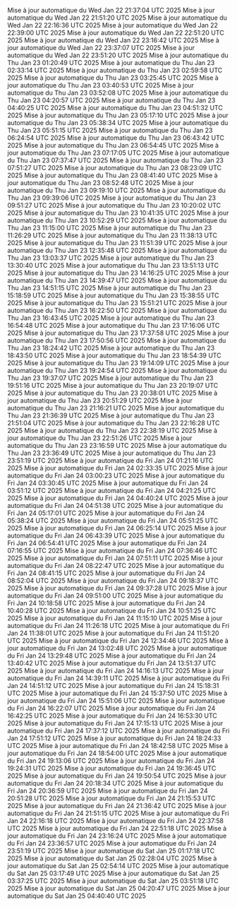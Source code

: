 Mise à jour automatique du Wed Jan 22 21:37:04 UTC 2025
Mise à jour automatique du Wed Jan 22 21:51:20 UTC 2025
Mise à jour automatique du Wed Jan 22 22:16:36 UTC 2025
Mise à jour automatique du Wed Jan 22 22:39:00 UTC 2025
Mise à jour automatique du Wed Jan 22 22:51:20 UTC 2025
Mise à jour automatique du Wed Jan 22 23:16:42 UTC 2025
Mise à jour automatique du Wed Jan 22 23:37:07 UTC 2025
Mise à jour automatique du Wed Jan 22 23:51:20 UTC 2025
Mise à jour automatique du Thu Jan 23 01:20:49 UTC 2025
Mise à jour automatique du Thu Jan 23 02:33:14 UTC 2025
Mise à jour automatique du Thu Jan 23 02:59:58 UTC 2025
Mise à jour automatique du Thu Jan 23 03:25:45 UTC 2025
Mise à jour automatique du Thu Jan 23 03:40:53 UTC 2025
Mise à jour automatique du Thu Jan 23 03:52:08 UTC 2025
Mise à jour automatique du Thu Jan 23 04:20:57 UTC 2025
Mise à jour automatique du Thu Jan 23 04:40:25 UTC 2025
Mise à jour automatique du Thu Jan 23 04:51:32 UTC 2025
Mise à jour automatique du Thu Jan 23 05:17:10 UTC 2025
Mise à jour automatique du Thu Jan 23 05:38:34 UTC 2025
Mise à jour automatique du Thu Jan 23 05:51:15 UTC 2025
Mise à jour automatique du Thu Jan 23 06:24:54 UTC 2025
Mise à jour automatique du Thu Jan 23 06:43:42 UTC 2025
Mise à jour automatique du Thu Jan 23 06:54:45 UTC 2025
Mise à jour automatique du Thu Jan 23 07:17:05 UTC 2025
Mise à jour automatique du Thu Jan 23 07:37:47 UTC 2025
Mise à jour automatique du Thu Jan 23 07:51:27 UTC 2025
Mise à jour automatique du Thu Jan 23 08:23:09 UTC 2025
Mise à jour automatique du Thu Jan 23 08:41:40 UTC 2025
Mise à jour automatique du Thu Jan 23 08:52:48 UTC 2025
Mise à jour automatique du Thu Jan 23 09:19:10 UTC 2025
Mise à jour automatique du Thu Jan 23 09:39:06 UTC 2025
Mise à jour automatique du Thu Jan 23 09:51:27 UTC 2025
Mise à jour automatique du Thu Jan 23 10:20:02 UTC 2025
Mise à jour automatique du Thu Jan 23 10:41:35 UTC 2025
Mise à jour automatique du Thu Jan 23 10:52:29 UTC 2025
Mise à jour automatique du Thu Jan 23 11:15:00 UTC 2025
Mise à jour automatique du Thu Jan 23 11:26:29 UTC 2025
Mise à jour automatique du Thu Jan 23 11:38:13 UTC 2025
Mise à jour automatique du Thu Jan 23 11:51:39 UTC 2025
Mise à jour automatique du Thu Jan 23 12:35:48 UTC 2025
Mise à jour automatique du Thu Jan 23 13:03:37 UTC 2025
Mise à jour automatique du Thu Jan 23 13:30:40 UTC 2025
Mise à jour automatique du Thu Jan 23 13:51:13 UTC 2025
Mise à jour automatique du Thu Jan 23 14:16:25 UTC 2025
Mise à jour automatique du Thu Jan 23 14:39:47 UTC 2025
Mise à jour automatique du Thu Jan 23 14:51:15 UTC 2025
Mise à jour automatique du Thu Jan 23 15:18:59 UTC 2025
Mise à jour automatique du Thu Jan 23 15:38:55 UTC 2025
Mise à jour automatique du Thu Jan 23 15:51:21 UTC 2025
Mise à jour automatique du Thu Jan 23 16:22:50 UTC 2025
Mise à jour automatique du Thu Jan 23 16:43:45 UTC 2025
Mise à jour automatique du Thu Jan 23 16:54:48 UTC 2025
Mise à jour automatique du Thu Jan 23 17:16:06 UTC 2025
Mise à jour automatique du Thu Jan 23 17:37:58 UTC 2025
Mise à jour automatique du Thu Jan 23 17:50:56 UTC 2025
Mise à jour automatique du Thu Jan 23 18:24:42 UTC 2025
Mise à jour automatique du Thu Jan 23 18:43:50 UTC 2025
Mise à jour automatique du Thu Jan 23 18:54:39 UTC 2025
Mise à jour automatique du Thu Jan 23 19:14:09 UTC 2025
Mise à jour automatique du Thu Jan 23 19:24:54 UTC 2025
Mise à jour automatique du Thu Jan 23 19:37:07 UTC 2025
Mise à jour automatique du Thu Jan 23 19:51:16 UTC 2025
Mise à jour automatique du Thu Jan 23 20:19:07 UTC 2025
Mise à jour automatique du Thu Jan 23 20:38:01 UTC 2025
Mise à jour automatique du Thu Jan 23 20:51:29 UTC 2025
Mise à jour automatique du Thu Jan 23 21:16:21 UTC 2025
Mise à jour automatique du Thu Jan 23 21:36:39 UTC 2025
Mise à jour automatique du Thu Jan 23 21:51:04 UTC 2025
Mise à jour automatique du Thu Jan 23 22:16:28 UTC 2025
Mise à jour automatique du Thu Jan 23 22:38:19 UTC 2025
Mise à jour automatique du Thu Jan 23 22:51:26 UTC 2025
Mise à jour automatique du Thu Jan 23 23:16:59 UTC 2025
Mise à jour automatique du Thu Jan 23 23:36:49 UTC 2025
Mise à jour automatique du Thu Jan 23 23:51:19 UTC 2025
Mise à jour automatique du Fri Jan 24 01:21:16 UTC 2025
Mise à jour automatique du Fri Jan 24 02:33:35 UTC 2025
Mise à jour automatique du Fri Jan 24 03:00:23 UTC 2025
Mise à jour automatique du Fri Jan 24 03:30:45 UTC 2025
Mise à jour automatique du Fri Jan 24 03:51:12 UTC 2025
Mise à jour automatique du Fri Jan 24 04:21:25 UTC 2025
Mise à jour automatique du Fri Jan 24 04:40:24 UTC 2025
Mise à jour automatique du Fri Jan 24 04:51:38 UTC 2025
Mise à jour automatique du Fri Jan 24 05:17:01 UTC 2025
Mise à jour automatique du Fri Jan 24 05:38:24 UTC 2025
Mise à jour automatique du Fri Jan 24 05:51:25 UTC 2025
Mise à jour automatique du Fri Jan 24 06:25:14 UTC 2025
Mise à jour automatique du Fri Jan 24 06:43:39 UTC 2025
Mise à jour automatique du Fri Jan 24 06:54:41 UTC 2025
Mise à jour automatique du Fri Jan 24 07:16:55 UTC 2025
Mise à jour automatique du Fri Jan 24 07:36:46 UTC 2025
Mise à jour automatique du Fri Jan 24 07:51:11 UTC 2025
Mise à jour automatique du Fri Jan 24 08:22:47 UTC 2025
Mise à jour automatique du Fri Jan 24 08:41:15 UTC 2025
Mise à jour automatique du Fri Jan 24 08:52:04 UTC 2025
Mise à jour automatique du Fri Jan 24 09:18:37 UTC 2025
Mise à jour automatique du Fri Jan 24 09:37:28 UTC 2025
Mise à jour automatique du Fri Jan 24 09:51:00 UTC 2025
Mise à jour automatique du Fri Jan 24 10:18:58 UTC 2025
Mise à jour automatique du Fri Jan 24 10:40:28 UTC 2025
Mise à jour automatique du Fri Jan 24 10:51:25 UTC 2025
Mise à jour automatique du Fri Jan 24 11:15:10 UTC 2025
Mise à jour automatique du Fri Jan 24 11:26:18 UTC 2025
Mise à jour automatique du Fri Jan 24 11:38:01 UTC 2025
Mise à jour automatique du Fri Jan 24 11:51:20 UTC 2025
Mise à jour automatique du Fri Jan 24 12:34:46 UTC 2025
Mise à jour automatique du Fri Jan 24 13:02:48 UTC 2025
Mise à jour automatique du Fri Jan 24 13:29:48 UTC 2025
Mise à jour automatique du Fri Jan 24 13:40:42 UTC 2025
Mise à jour automatique du Fri Jan 24 13:51:37 UTC 2025
Mise à jour automatique du Fri Jan 24 14:16:13 UTC 2025
Mise à jour automatique du Fri Jan 24 14:39:11 UTC 2025
Mise à jour automatique du Fri Jan 24 14:51:12 UTC 2025
Mise à jour automatique du Fri Jan 24 15:18:31 UTC 2025
Mise à jour automatique du Fri Jan 24 15:37:50 UTC 2025
Mise à jour automatique du Fri Jan 24 15:51:06 UTC 2025
Mise à jour automatique du Fri Jan 24 16:22:07 UTC 2025
Mise à jour automatique du Fri Jan 24 16:42:25 UTC 2025
Mise à jour automatique du Fri Jan 24 16:53:30 UTC 2025
Mise à jour automatique du Fri Jan 24 17:15:13 UTC 2025
Mise à jour automatique du Fri Jan 24 17:37:12 UTC 2025
Mise à jour automatique du Fri Jan 24 17:51:12 UTC 2025
Mise à jour automatique du Fri Jan 24 18:24:33 UTC 2025
Mise à jour automatique du Fri Jan 24 18:42:58 UTC 2025
Mise à jour automatique du Fri Jan 24 18:54:00 UTC 2025
Mise à jour automatique du Fri Jan 24 19:13:06 UTC 2025
Mise à jour automatique du Fri Jan 24 19:24:31 UTC 2025
Mise à jour automatique du Fri Jan 24 19:36:45 UTC 2025
Mise à jour automatique du Fri Jan 24 19:50:54 UTC 2025
Mise à jour automatique du Fri Jan 24 20:18:34 UTC 2025
Mise à jour automatique du Fri Jan 24 20:36:59 UTC 2025
Mise à jour automatique du Fri Jan 24 20:51:28 UTC 2025
Mise à jour automatique du Fri Jan 24 21:15:53 UTC 2025
Mise à jour automatique du Fri Jan 24 21:36:42 UTC 2025
Mise à jour automatique du Fri Jan 24 21:51:15 UTC 2025
Mise à jour automatique du Fri Jan 24 22:16:18 UTC 2025
Mise à jour automatique du Fri Jan 24 22:37:58 UTC 2025
Mise à jour automatique du Fri Jan 24 22:51:18 UTC 2025
Mise à jour automatique du Fri Jan 24 23:16:24 UTC 2025
Mise à jour automatique du Fri Jan 24 23:36:57 UTC 2025
Mise à jour automatique du Fri Jan 24 23:51:19 UTC 2025
Mise à jour automatique du Sat Jan 25 01:17:18 UTC 2025
Mise à jour automatique du Sat Jan 25 02:28:04 UTC 2025
Mise à jour automatique du Sat Jan 25 02:54:14 UTC 2025
Mise à jour automatique du Sat Jan 25 03:17:49 UTC 2025
Mise à jour automatique du Sat Jan 25 03:37:25 UTC 2025
Mise à jour automatique du Sat Jan 25 03:51:18 UTC 2025
Mise à jour automatique du Sat Jan 25 04:20:47 UTC 2025
Mise à jour automatique du Sat Jan 25 04:40:40 UTC 2025

